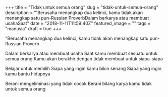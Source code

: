 +++
title = "Tidak untuk semua orang"
slug = "tidak-untuk-semua-orang"
description = "'Berusaha menangkap dua kelinci, kamu tidak akan menangkap satu pun-Russian ProverbDalam berkarya atau membuat usahaSaat"
date = "2018-11-11T11:59:40Z"
featured_image = ""
tags = "manusia"
draft = true
+++ 
 
"Berusaha menangkap dua kelinci, kamu tidak akan menangkap satu pun-Russian Proverb

Dalam berkarya atau membuat usaha
Saat kamu membuat sesuatu untuk semua orang
Kamu akan berakhir dengan tidak membuat untuk siapa-siapa

Belajar untuk memilih
Siapa yang ingin kamu bikin senang
Siapa yang ingin kamu bantu hidupnya

Berani mengeliminasi yang tidak cocok
Berani bilang karya kamu tidak untuk semua orang